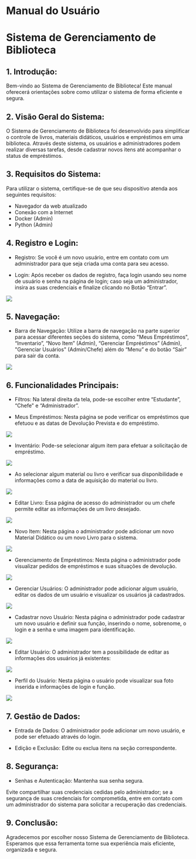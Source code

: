 ﻿# Manual do Usuário
# Sistema de Gerenciamento de Biblioteca 

## 1. Introdução:

Bem-vindo ao Sistema de Gerenciamento de Biblioteca! Este manual oferecerá  orientações  sobre  como  utilizar  o  sistema  de  forma  eficiente  e segura. 

## 2. Visão Geral do Sistema:

O  Sistema  de  Gerenciamento  de  Biblioteca  foi  desenvolvido  para simplificar o controle de livros, materiais didáticos, usuários e empréstimos em uma biblioteca. Através deste sistema, os usuários e administradores podem realizar diversas tarefas, desde cadastrar novos itens até acompanhar o status de empréstimos. 

## 3. Requisitos do Sistema:

Para utilizar o sistema, certifique-se de que seu dispositivo atenda aos seguintes requisitos:

- Navegador da web atualizado
- Conexão com a Internet
- Docker (Admin) 
- Python (Admin) 

## 4. Registro e Login:
- Registro: Se você é um novo usuário, entre em contato com um administrador para que seja criada uma conta para seu acesso. 

- Login: Após receber os dados de registro, faça login usando seu nome de usuário e senha na página de login; caso seja um administrador, insira as suas credenciais e finalize clicando no Botão “Entrar”. 

![](Aspose.Words.66b985da-92fe-4570-9dfc-f8bcf62dd4ff.001.png)

## 5. Navegação:
- Barra de Navegação: Utilize a barra de navegação na parte superior para acessar diferentes seções do sistema, como "Meus Empréstimos", “Inventario”, “Novo Item” (Admin), “Gerenciar Empréstimos” (Admin), "Gerenciar Usuários" (Admin/Chefe) além do “Menu” e do botão “Sair” para sair da conta.

![](Aspose.Words.66b985da-92fe-4570-9dfc-f8bcf62dd4ff.002.png)

## 6. Funcionalidades Principais:
- Filtros: Na lateral direita da tela, pode-se escolher entre “Estudante”, “Chefe" e “Administrador”. 

- Meus Empréstimos: Nesta página se pode verificar os empréstimos que efetuou e as datas de Devolução Prevista e do empréstimo. 

![](Aspose.Words.66b985da-92fe-4570-9dfc-f8bcf62dd4ff.003.jpeg)

- Inventário: Pode-se selecionar algum item para efetuar a solicitação de empréstimo. 

![](Aspose.Words.66b985da-92fe-4570-9dfc-f8bcf62dd4ff.004.jpeg)

- Ao selecionar algum material ou livro e verificar sua disponibilidade e informações como a data de aquisição do material ou livro. 

![](Aspose.Words.66b985da-92fe-4570-9dfc-f8bcf62dd4ff.005.jpeg)

- Editar Livro: Essa página de acesso do administrador ou um chefe permite editar as informações de um livro desejado. 

![](Aspose.Words.66b985da-92fe-4570-9dfc-f8bcf62dd4ff.006.jpeg)

- Novo Item: Nesta página o administrador pode adicionar um novo Material Didático ou um novo Livro para o sistema. 

![](Aspose.Words.66b985da-92fe-4570-9dfc-f8bcf62dd4ff.007.jpeg)

- Gerenciamento de Empréstimos: Nesta página o administrador pode visualizar pedidos de empréstimos e suas situações de devolução. 

![](Aspose.Words.66b985da-92fe-4570-9dfc-f8bcf62dd4ff.008.jpeg)

- Gerenciar Usuários: O administrador pode adicionar algum usuário, editar os dados de um usuário e visualizar os usuários já cadastrados. 

![](Aspose.Words.66b985da-92fe-4570-9dfc-f8bcf62dd4ff.009.jpeg)

- Cadastrar novo Usuário: Nesta página o administrador pode cadastrar um novo usuário e definir sua função, inserindo o nome, sobrenome, o login e a senha e uma imagem para identificação. 

![](Aspose.Words.66b985da-92fe-4570-9dfc-f8bcf62dd4ff.010.jpeg)

- Editar Usuário: O administrador tem a possibilidade de editar as informações dos usuários já existentes: 

![](Aspose.Words.66b985da-92fe-4570-9dfc-f8bcf62dd4ff.011.jpeg)

- Perfil do Usuário: Nesta página o usuário pode visualizar sua foto inserida e informações de login e função. 

![](Aspose.Words.66b985da-92fe-4570-9dfc-f8bcf62dd4ff.012.jpeg)

## 7. Gestão de Dados:
- Entrada de Dados: O administrador pode adicionar um novo usuário, e pode ser efetuado através do login. 

- Edição e Exclusão: Edite ou exclua itens na seção correspondente.

## 8. Segurança:
- Senhas e Autenticação: Mantenha sua senha segura. 

Evite compartilhar suas credenciais cedidas pelo administrador; se a segurança de suas credenciais for comprometida, entre em contato com um administrador do sistema para solicitar a recuperação das credenciais. 

## 9. Conclusão:

Agradecemos por escolher nosso Sistema de Gerenciamento de Biblioteca. Esperamos que essa ferramenta torne sua experiência mais eficiente, organizada e segura. 
